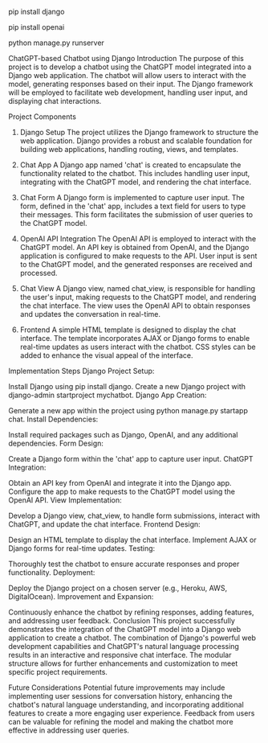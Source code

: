 pip install django

pip install openai

python manage.py runserver

<!-- python manage.py migrate -->

ChatGPT-based Chatbot using Django
Introduction
The purpose of this project is to develop a chatbot using the ChatGPT model integrated into a Django web application. The chatbot will allow users to interact with the model, generating responses based on their input. The Django framework will be employed to facilitate web development, handling user input, and displaying chat interactions.

Project Components
1. Django Setup
The project utilizes the Django framework to structure the web application. Django provides a robust and scalable foundation for building web applications, handling routing, views, and templates.

2. Chat App
A Django app named 'chat' is created to encapsulate the functionality related to the chatbot. This includes handling user input, integrating with the ChatGPT model, and rendering the chat interface.

3. Chat Form
A Django form is implemented to capture user input. The form, defined in the 'chat' app, includes a text field for users to type their messages. This form facilitates the submission of user queries to the ChatGPT model.

4. OpenAI API Integration
The OpenAI API is employed to interact with the ChatGPT model. An API key is obtained from OpenAI, and the Django application is configured to make requests to the API. User input is sent to the ChatGPT model, and the generated responses are received and processed.

5. Chat View
A Django view, named chat_view, is responsible for handling the user's input, making requests to the ChatGPT model, and rendering the chat interface. The view uses the OpenAI API to obtain responses and updates the conversation in real-time.

6. Frontend
A simple HTML template is designed to display the chat interface. The template incorporates AJAX or Django forms to enable real-time updates as users interact with the chatbot. CSS styles can be added to enhance the visual appeal of the interface.

Implementation Steps
Django Project Setup:

Install Django using pip install django.
Create a new Django project with django-admin startproject mychatbot.
Django App Creation:

Generate a new app within the project using python manage.py startapp chat.
Install Dependencies:

Install required packages such as Django, OpenAI, and any additional dependencies.
Form Design:

Create a Django form within the 'chat' app to capture user input.
ChatGPT Integration:

Obtain an API key from OpenAI and integrate it into the Django app.
Configure the app to make requests to the ChatGPT model using the OpenAI API.
View Implementation:

Develop a Django view, chat_view, to handle form submissions, interact with ChatGPT, and update the chat interface.
Frontend Design:

Design an HTML template to display the chat interface.
Implement AJAX or Django forms for real-time updates.
Testing:

Thoroughly test the chatbot to ensure accurate responses and proper functionality.
Deployment:

Deploy the Django project on a chosen server (e.g., Heroku, AWS, DigitalOcean).
Improvement and Expansion:

Continuously enhance the chatbot by refining responses, adding features, and addressing user feedback.
Conclusion
This project successfully demonstrates the integration of the ChatGPT model into a Django web application to create a chatbot. The combination of Django's powerful web development capabilities and ChatGPT's natural language processing results in an interactive and responsive chat interface. The modular structure allows for further enhancements and customization to meet specific project requirements.

Future Considerations
Potential future improvements may include implementing user sessions for conversation history, enhancing the chatbot's natural language understanding, and incorporating additional features to create a more engaging user experience. Feedback from users can be valuable for refining the model and making the chatbot more effective in addressing user queries.